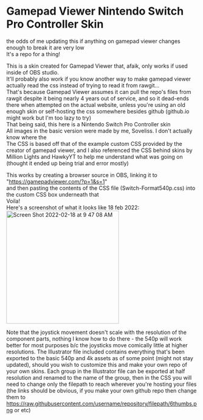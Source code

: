# Gamepad Viewer Nintendo Switch Pro Controller Skin
the odds of me updating this if anything on gamepad viewer changes enough to break it are very low <br/>
It's a repo for a thing!

This is a skin created for Gamepad Viewer that, afaik, only works if used inside of OBS studio. <br/>
It'll probably also work if you know another way to make gamepad viewer actually read the css instead of trying to read it from rawgit... <br/>
That's because Gamepad Viewer assumes it can pull the repo's files from rawgit despite it being nearly 4 years out of service,
and so it dead-ends there when attempted on the actual website, unless you're using an old enough skin or self-hosting the css somewhere besides github (github.io might work but I'm too lazy to try) <br/>
That being said, this here is a Nintendo Switch Pro Controller skin <br/>
All images in the basic version were made by me, Soveliss. I don't actually know where the <br/>
The CSS is based off that of the example custom CSS provided by the creator of gamepad viewer, and I also referenced the CSS behind
 skins by Million Lights and HawkyYT to help me understand what was going on (thought it ended up being trial and error mostly) <br/>

This works by creating a browser source in OBS, linking it to "https://gamepadviewer.com/?p=1&s=1" <br/>
and then pasting the contents of the CSS file (Switch-Format540p.css) into the custom CSS box underneath that <br/>
Voila! <br/>
Here's a screenshot of what it looks like 18 feb 2022: <br/>
<img width="296" alt="Screen Shot 2022-02-18 at 9 47 08 AM" src="https://user-images.githubusercontent.com/99949632/154735360-39105df9-4cea-4308-9a84-8482951de909.png">

Note that the joystick movement doesn't scale with the resolution of the component parts, nothing I know how to do there - the 540p will work better for most purposes b/c the joysticks move comically little at higher resolutions.
The Illustrator file included contains everything that's been exported to the basic 540p and 4k assets as of some point (might not stay updated), should you wish to customize this and make your own repo of your own skins.
Each group in the Illustrator file can be exported at half resolution and renamed to the name of the group, then in the CSS you will need to change only the filepath to reach wherever you're hosting your files (the links should be obvious, if you make your own github repo then change them to https://raw.githubusercontent.com/username/repository/filepath/6thumbs.png or etc)
